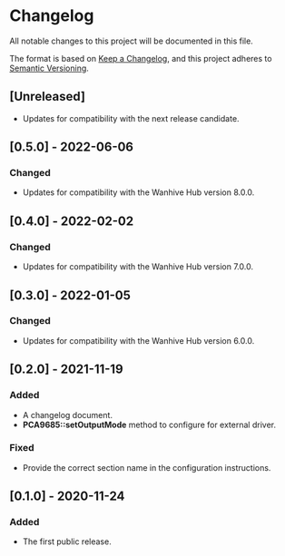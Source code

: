 # Changelog
All notable changes to this project will be documented in this file.

The format is based on [Keep a Changelog](https://keepachangelog.com/en/1.0.0/),
and this project adheres to [Semantic Versioning](https://semver.org/spec/v2.0.0.html).

## [Unreleased]

- Updates for compatibility with the next release candidate.

## [0.5.0] - 2022-06-06

### Changed

- Updates for compatibility with the Wanhive Hub version 8.0.0.

## [0.4.0] - 2022-02-02

### Changed

- Updates for compatibility with the Wanhive Hub version 7.0.0.

## [0.3.0] - 2022-01-05

### Changed

- Updates for compatibility with the Wanhive Hub version 6.0.0.

## [0.2.0] - 2021-11-19

### Added

- A changelog document.
- **PCA9685::setOutputMode** method to configure for external driver.

### Fixed

- Provide the correct section name in the configuration instructions.

## [0.1.0] - 2020-11-24

### Added

- The first public release.